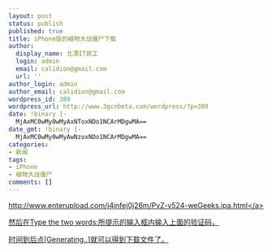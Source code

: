 ```yaml
---
layout: post
status: publish
published: true
title: iPhone版的植物大战僵尸下载
author:
  display_name: 北漂IT民工
  login: admin
  email: calidion@gmail.com
  url: ''
author_login: admin
author_email: calidion@gmail.com
wordpress_id: 389
wordpress_url: http://www.3gcnbeta.com/wordpress/?p=389
date: !binary |-
  MjAxMC0wMy0wMyAxNToxNDo1NCArMDgwMA==
date_gmt: !binary |-
  MjAxMC0wMy0wMyAwNzoxNDo1NCArMDgwMA==
categories:
- 新闻
tags:
- iPhone
- 植物大战僵尸
comments: []
---
```

<p><a href="http:&#47;&#47;www.enterupload.com&#47;j4jnfej0j26m&#47;PvZ-v524-weGeeks.ipa.html" target="_blank">http:&#47;&#47;www.enterupload.com&#47;j4jnfej0j26m&#47;PvZ-v524-weGeeks.ipa.html<&#47;a></p>
<p>然后在Type the two words:所提示的输入框内输入上面的验证码，</p>
<p>时间到后点[Generating..]就可以得到下载文件了。</p>

